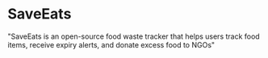 # SaveEats
"SaveEats is an open-source food waste tracker that helps users track food items, receive expiry alerts, and donate excess food to NGOs"
